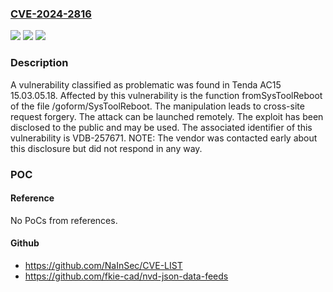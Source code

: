 ### [CVE-2024-2816](https://cve.mitre.org/cgi-bin/cvename.cgi?name=CVE-2024-2816)
![](https://img.shields.io/static/v1?label=Product&message=AC15&color=blue)
![](https://img.shields.io/static/v1?label=Version&message=%3D%2015.03.05.18%20&color=brighgreen)
![](https://img.shields.io/static/v1?label=Vulnerability&message=CWE-352%20Cross-Site%20Request%20Forgery&color=brighgreen)

### Description

A vulnerability classified as problematic was found in Tenda AC15 15.03.05.18. Affected by this vulnerability is the function fromSysToolReboot of the file /goform/SysToolReboot. The manipulation leads to cross-site request forgery. The attack can be launched remotely. The exploit has been disclosed to the public and may be used. The associated identifier of this vulnerability is VDB-257671. NOTE: The vendor was contacted early about this disclosure but did not respond in any way.

### POC

#### Reference
No PoCs from references.

#### Github
- https://github.com/NaInSec/CVE-LIST
- https://github.com/fkie-cad/nvd-json-data-feeds

